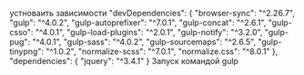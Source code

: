 устноваить зависимости
  "devDependencies": {
    "browser-sync": "^2.26.7",
    "gulp": "^4.0.2",
    "gulp-autoprefixer": "^7.0.1",
    "gulp-concat": "^2.6.1",
    "gulp-csso": "^4.0.1",
    "gulp-load-plugins": "^2.0.1",
    "gulp-notify": "^3.2.0",
    "gulp-pug": "^4.0.1",
    "gulp-sass": "^4.0.2",
    "gulp-sourcemaps": "^2.6.5",
    "gulp-tinypng": "^1.0.2",
    "normalize-scss": "^7.0.1",
    "normalize.css": "^8.0.1"
  },
  "dependencies": {
    "jquery": "^3.4.1"
  }
Запуск командой gulp
